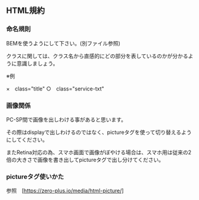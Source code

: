## HTML規約

### 命名規則

BEMを使うようにして下さい。(別ファイル参照)

クラスに関しては、クラス名から直感的にどの部分を表しているのかが分かるように意識しましょう。

※例

×　class="title"  ○　class="service-txt"


###  画像関係

PC-SP間で画像を出しわける事があると思います。

その際はdisplayで出しわけるのではなく、pictureタグを使って切り替えるようにしてください。

またRetina対応の為、スマホ画面で画像がぼやける場合は、スマホ用は従来の2倍の大きさで画像を書き出してpictureタグで出し分けてください。

### pictureタグ使いかた

参照　[https://zero-plus.io/media/html-picture/]


